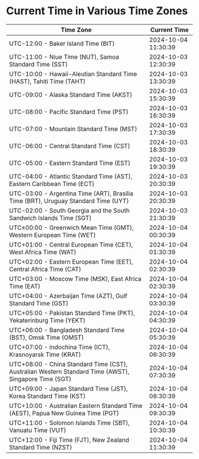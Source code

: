 # Current Time in Various Time Zones

| Time Zone | Current Time |
|-----------|--------------|
| UTC-12:00 - Baker Island Time (BIT) | 2024-10-04 11:30:39 |
| UTC-11:00 - Niue Time (NUT), Samoa Standard Time (SST) | 2024-10-03 12:30:39 |
| UTC-10:00 - Hawaii-Aleutian Standard Time (HAST), Tahiti Time (TAHT) | 2024-10-03 13:30:39 |
| UTC-09:00 - Alaska Standard Time (AKST) | 2024-10-03 15:30:39 |
| UTC-08:00 - Pacific Standard Time (PST) | 2024-10-03 16:30:39 |
| UTC-07:00 - Mountain Standard Time (MST) | 2024-10-03 17:30:39 |
| UTC-06:00 - Central Standard Time (CST) | 2024-10-03 18:30:39 |
| UTC-05:00 - Eastern Standard Time (EST) | 2024-10-03 19:30:39 |
| UTC-04:00 - Atlantic Standard Time (AST), Eastern Caribbean Time (ECT) | 2024-10-03 20:30:39 |
| UTC-03:00 - Argentina Time (ART), Brasília Time (BRT), Uruguay Standard Time (UYT) | 2024-10-03 20:30:39 |
| UTC-02:00 - South Georgia and the South Sandwich Islands Time (SGT) | 2024-10-03 21:30:39 |
| UTC±00:00 - Greenwich Mean Time (GMT), Western European Time (WET) | 2024-10-04 00:30:39 |
| UTC+01:00 - Central European Time (CET), West Africa Time (WAT) | 2024-10-04 01:30:39 |
| UTC+02:00 - Eastern European Time (EET), Central Africa Time (CAT) | 2024-10-04 02:30:39 |
| UTC+03:00 - Moscow Time (MSK), East Africa Time (EAT) | 2024-10-04 02:30:39 |
| UTC+04:00 - Azerbaijan Time (AZT), Gulf Standard Time (GST) | 2024-10-04 03:30:39 |
| UTC+05:00 - Pakistan Standard Time (PKT), Yekaterinburg Time (YEKT) | 2024-10-04 04:30:39 |
| UTC+06:00 - Bangladesh Standard Time (BST), Omsk Time (OMST) | 2024-10-04 05:30:39 |
| UTC+07:00 - Indochina Time (ICT), Krasnoyarsk Time (KRAT) | 2024-10-04 06:30:39 |
| UTC+08:00 - China Standard Time (CST), Australian Western Standard Time (AWST), Singapore Time (SGT) | 2024-10-04 07:30:39 |
| UTC+09:00 - Japan Standard Time (JST), Korea Standard Time (KST) | 2024-10-04 08:30:39 |
| UTC+10:00 - Australian Eastern Standard Time (AEST), Papua New Guinea Time (PGT) | 2024-10-04 09:30:39 |
| UTC+11:00 - Solomon Islands Time (SBT), Vanuatu Time (VUT) | 2024-10-04 10:30:39 |
| UTC+12:00 - Fiji Time (FJT), New Zealand Standard Time (NZST) | 2024-10-04 11:30:39 |
